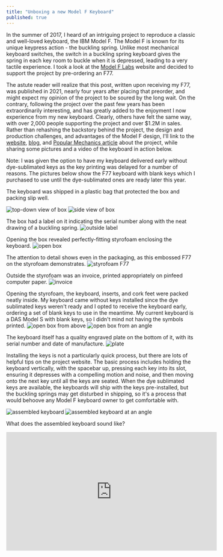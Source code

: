 ```yaml
---
title: "Unboxing a new Model F Keyboard"
published: true
---
```


In the summer of 2017, I heard of an intriguing project to reproduce a classic and well-loved keyboard,
the IBM Model F. The Model F is known for its unique keypress action - the buckling spring. Unlike most
mechanical keyboard switches, the switch in a buckling spring keyboard gives the spring in each key
room to buckle when it is depressed, leading to a very tactile experience. I took a look at the
[Model F Labs](https://modelfkeyboards.com) website and decided to support the project by pre-ordering
an F77.

The astute reader will realize that this post, written upon receiving my F77, was published in 2021,
nearly four years after placing that preorder, and might expect my opinion of the project to be soured
by the long wait. On the contrary, following the project over the past few years has been 
extraordinarily interesting, and has greatly added to the enjoyment I now experience from my new
keyboard. Clearly, others have felt the same way, with over 2,000 people supporting the project and
over $1.2M in sales. Rather than rehashing the backstory behind the project, the design and production
challenges, and advantages of the Model F design, I'll link to the
[website](https://modelfkeyboards.com), [blog](https://www.modelfkeyboards.com/blog/), and
[Popular Mechanics article](https://www.popularmechanics.com/technology/gadgets/a27123/model-f-project-buckling-spring-keyboard/)
about the project, while sharing some pictures and a video of the keyboard in action below.

Note: I was given the option to have my keyboard delivered early without dye-sublimated keys
as the key printing was delayed for a number of reasons. The pictures below show the F77 keyboard
with blank keys which I purchased to use until the dye-sublimated ones are ready later this year.

The keyboard was shipped in a plastic bag that protected the box and packing slip well.

![top-down view of box](/assets/modelf/box.jpg)
![side view of box](/assets/modelf/box_side.jpg)

The box had a label on it indicating the serial number along with the neat drawing of a buckling spring.
![outside label](/assets/modelf/box_label.jpg)

Opening the box revealed perfectly-fitting styrofoam enclosing the keyboard.
![open box](/assets/modelf/open_box.jpg)

The attention to detail shows even in the packaging, as this embossed F77 on the styrofoam demonstrates.
![styrofoam F77](/assets/modelf/styrofoam_close.jpg)

Outside the styrofoam was an invoice, printed appropriately on pinfeed computer paper.
![invoice](/assets/modelf/invoice.jpg)

Opening the styrofoam, the keyboard, inserts, and cork feet were packed neatly inside. My keyboard came
without keys installed since the dye sublimated keys weren't ready and I opted to receive the keyboard
early, ordering a set of blank keys to use in the meantime. My current keyboard is a DAS Model S with
blank keys, so I didn't mind not having the symbols printed.
![open box from above](/assets/modelf/open_top.jpg)
![open box from an angle](/assets/modelf/open_angle.jpg)

The keyboard itself has a quality engraved plate on the bottom of it, with its serial number and date
of manufacture.
![plate](/assets/modelf/number_plate.jpg)

Installing the keys is not a particularly quick process, but there are lots of helpful tips on the
project website. The basic process includes holding the keyboard vertically, with the spacebar up,
pressing each key into its slot, ensuring it depresses with a compelling motion and noise, and then
moving onto the next key until all the keys are seated. When the dye sublimated keys are available, the
keyboards will ship with the keys pre-installed, but the buckling springs may get disturbed in shipping,
so it's a process that would behoove any Model F keyboard owner to get comfortable with.

![assembled keyboard](/assets/modelf/keyboard_top.jpg)
![assembled keyboard at an angle](/assets/modelf/keyboard_angle.jpg)

What does the assembled keyboard sound like?

<iframe width="560" height="315" src="https://www.youtube-nocookie.com/embed/u-SDvrAQU84" frameborder="0" allow="accelerometer; autoplay; clipboard-write; encrypted-media; gyroscope; picture-in-picture" allowfullscreen></iframe>